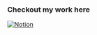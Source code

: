 ### Checkout my work here

[![Notion](https://img.shields.io/badge/My%20Notion%20Profile-%2337352F.svg?style=plastic&logo=Notion&logoColor=white)](https://fachrizadaus.notion.site/Hi-I-m-Azmi-Fachriza-Firdaus-75059b5968024d1fbddde3524e89de37)

